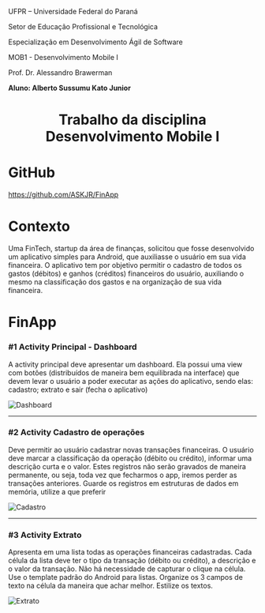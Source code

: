 UFPR – Universidade Federal do Paraná

Setor de Educação Profissional e Tecnológica

Especialização em Desenvolvimento Ágil de Software

MOB1 - Desenvolvimento Mobile I

Prof. Dr. Alessandro Brawerman

**Aluno: Alberto Sussumu Kato Junior**

<h1 align="center"> Trabalho da disciplina Desenvolvimento Mobile I </h1>

# GitHub
https://github.com/ASKJR/FinApp

# Contexto
Uma FinTech, startup da área de finanças, solicitou que fosse desenvolvido um aplicativo
simples para Android, que auxiliasse o usuário em sua vida financeira. O aplicativo tem por
objetivo permitir o cadastro de todos os gastos (débitos) e ganhos (créditos) financeiros do
usuário, auxiliando o mesmo na classificação dos gastos e na organização de sua vida financeira.

# FinApp

### #1 Activity Principal - Dashboard
A activity principal deve apresentar um dashboard. Ela possui uma view com botões
(distribuídos de maneira bem equilibrada na interface) que devem levar o usuário a poder
executar as ações do aplicativo, sendo elas: cadastro; extrato e sair (fecha o aplicativo)

![Dashboard](./activity_principal_dashboard.png "Dashboard")  

<hr />

### #2 Activity Cadastro de operações
Deve permitir ao usuário cadastrar novas transações financeiras. O usuário deve marcar a
classificação da operação (débito ou crédito), informar uma descrição curta e o valor. Estes
registros não serão gravados de maneira permanente, ou seja, toda vez que fecharmos o app,
iremos perder as transações anteriores. Guarde os registros em estruturas de dados em
memória, utilize a que preferir

![Cadastro](./activity_cadastro_de_operacoes.png "Cadastro")  

<hr />

### #3 Activity Extrato
Apresenta em uma lista todas as operações financeiras cadastradas. Cada célula da lista
deve ter o tipo da transação (débito ou crédito), a descrição e o valor da transação. Não há
necessidade de capturar o clique na célula. Use o template padrão do Android para listas.
Organize os 3 campos de texto na célula da maneira que achar melhor. Estilize os textos.

![Extrato](./activity_extrato.png "Extrato")  

